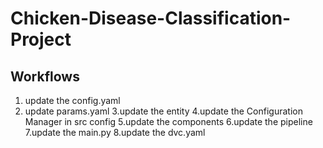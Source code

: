 # Chicken-Disease-Classification-Project

## Workflows

1. update the config.yaml
2. update params.yaml
3.update the entity
4.update the Configuration Manager in src config
5.update the components
6.update the pipeline
7.update the main.py
8.update the dvc.yaml